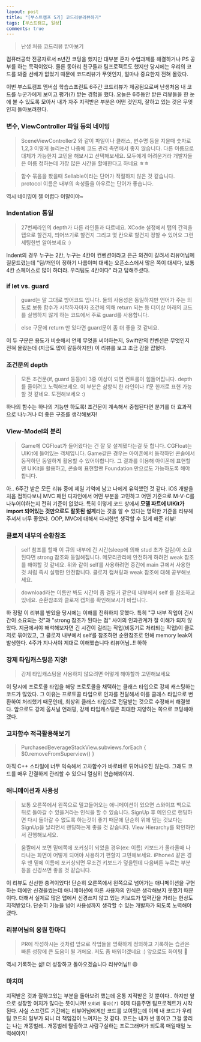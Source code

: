 ```yaml
---
layout: post
title: "[부스트캠프 5기] 코드리뷰리뷰하기"
tags: [부스트캠프, 일상]
comments: true
---
```


> 난생 처음 코드리뷰 받아보기  

컴퓨터공학 전공자로서 n년간 코딩을 했지만 대부분 혼자 수업과제를 해결하거나 PS 공부를 하는 목적이었다. 물론 동아리 친구들과 팀프로젝트도 했지만 당시에는 우리의 코드를 봐줄 선배가 없었기 때문에 코드리뷰가 무엇인지, 얼마나 중요한지 전혀 몰랐다.

이번 부스트캠프 멤버십 학습스프린트 6주간 코드리뷰가 제공됨으로써 난생처음 내 코드를 누군가에게 보이고 평가(?) 받는 경험을 했다. 오늘은 6주동안 받은 리뷰들을 한 눈에 볼 수 있도록 모아서 내가 자주 지적받은 부분은 어떤 것인지, 잘하고 있는 것은 무엇인지 돌아보려한다.

### 변수, ViewController 파일 등의 네이밍
> SceneViewController2 와 같이 파일이나 클래스, 변수명 등을 지을때 숫자로 1,2,3 이렇게 늘리는건 나중에 코드 관리 측면에서 좋지 않습니다. 다른 이름으로 대체가 가능한지 고민을 해보시고 선택해보세요. 모두에게 어려운거라 개발자들은 이름 정하는데 가장 많은 시간을 할애한다고 하네요 ㅎㅎ

>  함수 묶음을 봤을때 Sellable이라는 단어가 적절하지 않은 것 같습니다. protocol 이름은 내부의 속성들을 아우르는 단어가 좋습니다.

역시 네이밍이 젤 어렵다 이말이야~

### Indentation 통일
> 27번째라인의 depth가 다른 라인들과 다르네요. XCode 설정에서 탭의 간격을 탭으로 할건지, 띄어쓰기로 할건지 그리고 몇 칸으로 할건지 정할 수 있어요 그런 세팅한번 알아보세요 :)

Indent의 경우 누구는 2칸, 누구는 4칸이 컨벤션이라고 은근 의견이 갈려서 리뷰어님께 질문드렸는데 "팀/개인이 정하기 나름이며 대세는 오픈소스에서 많은 쪽이 대세다, 보통 4칸 스페이스로 많이 하더라. 우리팀도 4칸이다" 라고 답해주셨다.

### if let vs. guard
> guard는 말 그대로 방어코드 입니다. 둘의 사용성은 동일하지만 언어가 주는 의도로 보통 함수가 시작하자마자 조건에 의해 return 되는 등 더이상 아래의 코드를 실행하지 않게 하는 코드에서 주로 guard를 사용합니다.

> else 구문에 return 만 있다면 guard문이 좀 더 좋을 것 같네요.

이 두 구문은 용도가 비슷해서 언제 무엇을 써야하는지, Swift만의 컨벤션은 무엇인지 전혀 몰랐는데 (지금도 많이 갈등하지만) 이 리뷰를 보고 조금 감을 잡혔다.

### 조건문의 depth
> 모든 조건문(if, guard 등등)이 3중 이상이 되면 컨트롤이 힘들어집니다. depth 를 줄이려고 노력해보세요. 이 부분은 삼항식 한 라인이나 if문 한개로 표현 가능할 것 같네요. 도전해보세요 :)

하나의 함수는 하나의 기능만 하도록! 조건문이 계속해서 중첩된다면 분기를 더 효과적으로 나누거나 더 좋은 구조를 생각해보자!

### View-Model의 분리
> Game에 CGFloat가 들어왔다는 건 잘 못 설계됐다는걸 뜻 합니다. CGFloat는 UIKit에 들어있는 객체입니다. Game같은 경우는 아이폰에서 동작하던 콘솔에서 동작하던 동일하게 활용할 수 있어야합니다. 그 결과를 이용해 아이폰에 표현할땐 UIKit을 활용하고, 콘솔에 표현할땐 Foundation 만으로도 가능하도록 해야 합니다.

아.. 6주간 받은 모든 리뷰 중에 제일 기억에 남고 나에게 유익했던 것 같다. iOS 개발을 처음 접하다보니 MVC 패턴 디자인에서 어떤 부분을 고민하고 어떤 기준으로 M-V-C를 나누어야하는지 전혀 기준이 없었다. 특히 이렇게 코드 상에서 **모델 파트에 UIKit가 import 되어있는 것만으로도 잘못된 설계**라는 것을 알 수 있다는 명확한 기준을 리뷰해주셔서 너무 좋았다. OOP, MVC에 대해서 다시한번 생각할 수 있게 해준 리뷰!

### 클로저 내부의 순환참조
> self 참조를 할때 이 큐의 내부에 긴 시간(sleep에 의해 stud 초가 걸림)이 소요된다면 strong 참조와 동일해집니다. 메모리관리에 안전하게 하려면 weak 참조를 해야할 것 같네요. 위와 같이 self를 사용하려면 중간에 main 큐에서 사용한 것 처럼 즉시 실행만 안전합니다. 클로저 캡쳐링과 weak 참조에 대해 공부해보세요.

> download라는 이름만 봐도 시간이 좀 걸릴거 같은데 내부에서 self 를 참조하고 있네요. 순환참조와 클로저 캡처를 확인해보시기 바랍니다.

하 정말 이 리뷰를 받았을 당시에는 이해를 전혀하지 못했다. 특히 "큐 내부 작업이 긴시간이 소요되는 것"과 "strong 참조가 된다는 점" 사이의 인과관계가 잘 이해가 되지 않았다. 지금에서야 해석해보자면 긴 시간이 걸리는 작업(비동기로 처리되는 작업)이 클로저로 묶여있고, 그 클로저 내부에서 self를 참조하면 순환참조로 인해 memory leak이 발생한다. 4주가 지나서야 제대로 이해했습니다 리뷰어님..!! 하하

### 강제 타입캐스팅은 지양!
> 강제 타입캐스팅을 사용하지 않으려면 어떻게 해야할까 고민해보세요

이 당시에 프로토콜 타입을 해당 프로토콜을 채택하는 클래스 타입으로 강제 캐스팅하는 코드가 많았다. 그 이유는 프로토콜 타입으로 인자를 전달해서 이를 클래스 타입으로 변환하여 처리했기 때문인데, 최상위 클래스 타입으로 전달받는 것으로 수정해서 해결했다. 앞으로도 강제 옵셔널 언래핑, 강제 타입캐스팅은 최대한 지양하는 쪽으로 코딩해야겠다.

### 고차함수 적극활용해보기
> PurchasedBeverageStackView.subviews.forEach { $0.removeFromSuperview() }

아직 C++ 스타일에 너무 익숙해서 고차함수가 바로바로 튀어나오진 않는다. 그래도 코드를 매우 간결하게 관리할 수 있으니 열심히 연습해봐야지.

### 애니메이션과 사용성
>  보통 오른쪽에서 왼쪽으로 밀고들어오는 애니메이션이 있으면 스와이프 백으로 뒤로 돌아갈 수 있을거라는 인식을 할 수 있습니다. SignUp 후 메인으로 랜딩하면 다시 돌아갈 수 없도록 하는것이 좋기 때문에 단순히 위에 덮는 것보다는 SignUp을 날리면서 랜딩하는게 좋을 것 같습니다. View Hierarchy를 확인하면서 진행해보세요.

> 움짤에서 보면 밑에쪽에 포커싱이 되었을 경우(ex: 이름) 키보드가 올라올때 나타나는 화면이 어떻게 되어야 사용하기 편할지 고민해보세요. iPhone4 같은 경우 맨 밑에 이름에 포커싱되면 무조건 키보드가 덮을텐데 다음버튼 누르는 부분 등을 신경쓰면 좋을 것 같습니다.

이 리뷰도 신선한 충격이었다! 단순히 오른쪽에서 왼쪽으로 넘어가는 애니메이션을 구현하는 데에만 신경을썼는데 애니메이션에 따른 사용자의 인식은 생각해보지 못했기 때문이다. 더해서 실제로 많은 앱에서 신경쓰지 않고 있는 키보드가 입력칸을 가리는 현상도 지적받았다. 단순히 기능을 넘어 사용성까지 생각할 수 있는 개발자가 되도록 노력해야겠다.

### 리뷰어님의 응원 한마디
> PR에 작성하시는 것처럼 앞으로 작업들을 명확하게 정의하고 기록하는 습관은 빠른 성장에 큰 도움이 될 거에요. 저도 좀 배워야겠네요 :) 앞으로도 화이팅 💪

역시 기록하는 삶! 더 성장하고 돌아오겠습니다 리뷰어님!! 😄

### 마치며
지적받은 것과 잘하고있는 부분을 돌아보려 했는데 온통 지적받은 것 뿐이다.. 하지만 앞으로 성장할 여지가 많다는 뜻이니까! `오히려 좋아(?)` 이제 다음주면 팀프로젝트가 시작된다. 사실 스프린트 기간에는 리뷰어님에게만 코드를 보여줬는데 이제 내 코드가 우리 팀 코드의 일부가 되니 더 책임감이 느껴지는 것 같다. 코드는 내가 싼 똥이고 그걸 굴리는 나는 개똥벌레.. 개똥벌레 탈출하고 사람구실하는 프로그래머가 되도록 매일매일 노력해야지!
